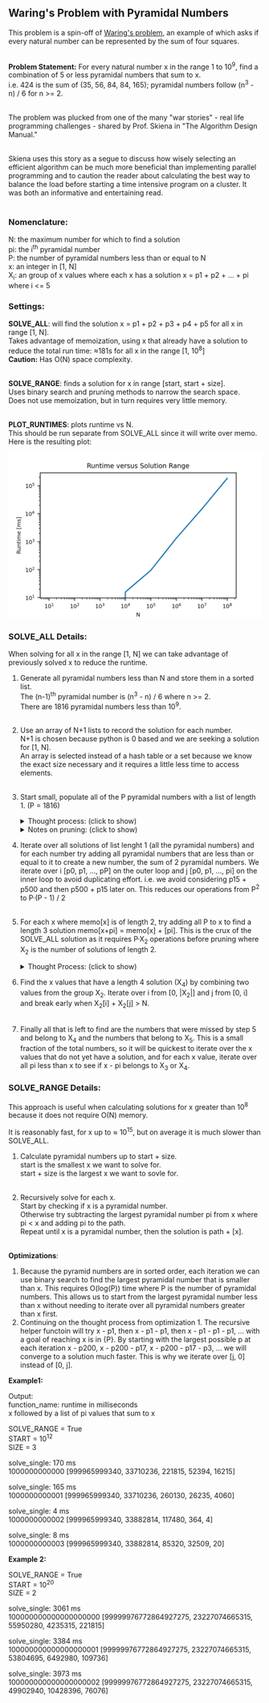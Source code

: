 ## Waring's Problem with Pyramidal Numbers

This problem is a spin-off of <a href="https://en.wikipedia.org/wiki/Waring%27s_problem">Waring's problem</a>, an example of which asks if every natural number can be represented by the sum of four squares.  <br><br>

<b>Problem Statement:</b> For every natural number x in the range 1 to 10<sup>9</sup>, find a combination of 5 or less pyramidal numbers that sum to x.  <br>
i.e. 424 is the sum of (35, 56, 84, 84, 165); pyramidal numbers follow (n<sup>3</sup> - n) / 6 for n >= 2.<br><br>

The problem was plucked from one of the many "war stories" - real life programming challenges -  shared by Prof. Skiena in "The Algorithm Design Manual."<br><br>

Skiena uses this story as a segue to discuss how wisely selecting an efficient algorithm can be much more beneficial than implementing parallel programming and to caution the reader about calculating the best way to balance the load before starting a time intensive program on a cluster. It was both an informative and entertaining read.<br><br>

### Nomenclature:

N: the maximum number for which to find a solution<br>
pi: the i<sup>th</sup> pyramidal number<br>
P: the number of pyramidal numbers less than or equal to N<br>
x: an integer in [1, N]<br>
X<sub>i</sub>: an group of x values where each x has a solution x = p1 + p2 + ... + pi where i <= 5<br>


### Settings:

<b>SOLVE_ALL</b>: will find the solution x = p1 + p2 + p3 + p4 + p5 for all x in range [1, N].<br>
Takes advantage of memoization, using x that already have a solution to reduce the total run time:  &approx;181s for all x in the range [1, 10<sup>8</sup>]<br>
<b>Caution:</b> Has O(N) space complexity.
<br><br>

<b>SOLVE_RANGE</b>: finds a solution for x in range [start, start + size].<br>
Uses binary search and pruning methods to narrow the search space.<br>
Does not use memoization, but in turn requires very little memory.
<br><br>

<b>PLOT_RUNTIMES</b>: plots runtime vs N.<br>
This should be run separate from SOLVE_ALL since it will write over memo.<br>
Here is the resulting plot:<br>

<img src="runtimes.png">

### SOLVE_ALL Details:

When solving for all x in the range [1, N] we can take advantage of previously solved x to reduce the runtime.  

1. Generate all pyramidal numbers less than N and store them in a sorted list.<br>
The (n-1)<sup>th</sup> pyramidal number is (n<sup>3</sup> - n) / 6 where n >= 2.<br>
There are 1816 pyramidal numbers less than 10<sup>9</sup>.<br><br>

2. Use an array of N+1 lists to record the solution for each number.<br>
N+1 is chosen because python is 0 based and we are seeking a solution for [1, N].<br>
An array is selected instead of a hash table or a set because we know the exact size necessary and it requires a little less time to access elements.<br><br>

3. Start small, populate all of the P pyramidal numbers with a list of length 1. (P = 1816)<br>
    
    <details>
    
    <summary>Thought process: (click to show)</summary>
    
    At this point we could iterate over the remaining N - P numbers and find a combination of 2 pyramidal numbers that adds up to it... or for each solution of     length 1 that we already have we could iterate over the P numbers pyramidal numbers to find what numbers they sum to.<br><br>
    
    The first option would require P&middot;(N - P) operations before pruning, the latter requires P<sup>2</sup> operations before pruning.  Since N is much greater     than P, the latter option is the smarter way to go.<br><br>
    
    </details>
    
    <details>
    
    <summary>Notes on pruning: (click to show)</summary>
    
    Pruning refers to reducing the search space by skipping unnecessary calculations.<br>
    Here this means breaking out of for-loops early at opportune times.  <br>
    For example, the first 8 pyramidal numbers are [1, 4, 10, 20, 35, 56, 84, 120].<br>
    If we were only looking for pyramidal numbers up to N = 100, when checking for pairs that include 84 we would check 84 + 1, 84 + 4, 84 + 10 ... and then stop.    <br>
    There is no need for us to check 84 + 20, 84 + 35, 84 + 56, or 84 + 84 because all of these sum to greater than N = 100.<br>
    
    </details>
    
4. Iterate over all solutions of list lenght 1 (all the pyramidal numbers) and for each number try adding all pyramidal numbers that are less than or equal to it to create a new number, the sum of 2 pyramidal numbers.  We iterate over i [p0, p1, ..., pP] on the outer loop and j [p0, p1, ..., pi] on the inner loop to avoid duplicating effort.  i.e. we avoid considering p15 + p500 and then p500 + p15 later on.  This reduces our operations from P<sup>2</sup> to P&middot;(P - 1) / 2<br><br>

5. For each x where memo[x] is of length 2, try adding all P to x to find a length 3 solution memo[x+pi] = memo[x] + [pi].  This is the crux of the SOLVE_ALL solution as it requires P&middot;X<sub>2</sub> operations before pruning where X<sub>2</sub> is the number of solutions of length 2.  <br>
    
    <details>
    
    <summary>Thought Process: (click to show)</summary>
    
    Here we have another choice.  Our next challenge is to calculate the solution for x values where memo[x] is of length 4. We could continue the current pattern     iterating over P&middot;X<sub>3</sub> which will find all x where memo[x] is length 4.  However, roughly 44% of values from [1, N] belong to X<sub>3</sub> and as     a result there are a lot of length 4 solutoins that have overlapping lenght 3 + 1 solutions.  A more efficient approach is actually to reuse our X<sub>2</sub>     solutions in the same way that we used X<sub>1</sub> solutions to find X<sub>2</sub> solutions.  This requires X<sub>2</sub>&middot;(X<sub>2</sub> - 1) / 2     operations which after pruning turns out to be roughly 10 times faster than using X<sub>3</sub> and X<sub>1</sub> to find X<sub>4</sub>  for N = 10<sup>7</sup>.      This factor becomes greater with increasing N.  
    
    </details>
 
6. Find the x values that have a length 4 solution (X<sub>4</sub>) by combining two values from the group X<sub>2</sub>.  Iterate over i from [0, |X<sub>2</sub>|] and j from [0, i] and break early when X<sub>2</sub>[i] + X<sub>2</sub>[j] > N.<br><br>
 
7. Finally all that is left to find are the numbers that were missed by step 5 and belong to X<sub>4</sub> and the numbers that belong to X<sub>5</sub>.  This is a small fraction of the total numbers, so it will be quickest to iterate over the x values that do not yet have a solution, and for each x value, iterate over all pi less than x to see if x - pi belongs to X<sub>3</sub> or X<sub>4</sub>.  


### SOLVE_RANGE Details:

This approach is useful when calculating solutions for x greater than 10<sup>8</sup> because it does not require O(N) memory.<br>

It is reasonably fast, for x up to &approx; 10<sup>15</sup>, but on average it is much slower than SOLVE_ALL.  

1. Calculate pyramidal numbers up to start + size.<br>
start is the smallest x we want to solve for.<br>
start + size is the largest x we want to sovle for.<br><br>

2. Recursively solve for each x.<br>
Start by checking if x is a pyramidal number.<br>
Otherwise try subtracting the largest pyramidal number pi from x where pi < x and adding pi to the path.<br>
Repeat until x is a pyramidal number, then the solution is path + [x].<br><br>

<b>Optimizations</b>: 
1. Because the pyramid numbers are in sorted order, each iteration we can use binary search to find the largest pyramidal number that is smaller than x.  This requires O(log(P)) time where P is the number of pyramidal numbers.  This allows us to start from the largest pyramidal number less than x without needing to iterate over all pyramidal numbers greater than x first.<br>
2. Continuing on the thought process from optimization 1.  The recursive helper functoin will try x - p1, then x - p1 - p1, then x - p1 - p1 - p1, ... with a goal of reaching x is in {P}.  By starting with the largest possible p at each iteration x - p200, x - p200 - p17, x - p200 - p17 - p3, ... we will converge to a solution much faster.  This is why we iterate over [j, 0] instead of [0, j].


<b>Example1:</b>

Output:<br>
function_name: runtime in milliseconds<br>
x followed by a list of pi values that sum to x<br>

SOLVE_RANGE = True<br>
START = 10<sup>12</sup><br>
SIZE = 3<br>

solve_single: 170 ms<br>
1000000000000 [999965999340, 33710236, 221815, 52394, 16215] <br>

solve_single: 165 ms<br>
1000000000001 [999965999340, 33710236, 260130, 26235, 4060] <br>

solve_single: 4 ms<br>
1000000000002 [999965999340, 33882814, 117480, 364, 4] <br>

solve_single: 8 ms<br>
1000000000003 [999965999340, 33882814, 85320, 32509, 20] <br>

<b>Example 2:</b>

SOLVE_RANGE = True<br>
START = 10<sup>20</sup><br>
SIZE = 2<br>

solve_single: 3061 ms<br>
100000000000000000000 [99999976772864927275, 23227074665315, 55950280, 4235315, 221815] <br>

solve_single: 3384 ms<br>
100000000000000000001 [99999976772864927275, 23227074665315, 53804695, 6492980, 109736] <br>

solve_single: 3973 ms<br>
100000000000000000002 [99999976772864927275, 23227074665315, 49902940, 10428396, 76076] <br>
